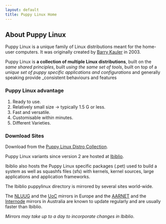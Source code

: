 ```yaml
---
layout: default
title: Puppy Linux Home
---
```

## About Puppy Linux

Puppy Linux is a unique family of Linux distributions meant for the home-user computers. It was originally created by 
[Barry Kauler](http://bkhome.org/news) in 2003.

Puppy Linux is **a collection of multiple Linux distributions**, built on
the _same shared principles_, built _using the same set of tools_, built on top 
of a _unique set of puppy specific applications and configurations_ and
generally speaking provide _consistent behaviours and features

### Puppy Linux advantage

 1. Ready to use.
 2. Relatively small size → typically 1.5 G  or less.
 3. Fast and versatile.
 4. Customisable within minutes.
 6. Different Varieties.

### Download Sites
Download from the [Puppy Linux Distro Collection](https://forum.puppylinux.com/puppy-linux-collection/).

Puppy Linux variants since version 2 are hosted at [Ibiblio](http://distro.ibiblio.org/puppylinux/).

Ibiblio also hosts the Puppy Linux specific packages (.pet) used to build a system as 
well as squashfs files (sfs) with kernels, kernel sources, large applications 
and application frameworks.

The Ibiblio puppylinux directory is mirrored by several sites world-wide.

The [NLUUG](https://ftp.nluug.nl/ftp/pub/os/Linux/distr/puppylinux/) and the 
[UoC](http://ftp.cc.uoc.gr/mirrors/linux/puppylinux/) mirrors in Europe and 
the [AARNET](http://mirror.aarnet.edu.au/pub/puppylinux/) and the 
[Internode](http://mirror.internode.on.net/pub/puppylinux/) mirrors in 
Australia are known to update regularly and are usually faster than Ibiblio.

_Mirrors may take up to a day to incorporate changes in Ibiblio_.
